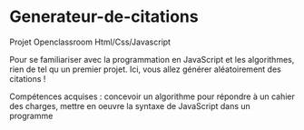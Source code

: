 # Generateur-de-citations
Projet Openclassroom Html/Css/Javascript

Pour se familiariser avec la programmation en JavaScript et les algorithmes, rien de tel qu un premier projet. Ici, vous allez générer aléatoirement des citations !

Compétences acquises : concevoir un algorithme pour répondre à un cahier des charges, mettre en oeuvre la syntaxe de JavaScript dans un programme
